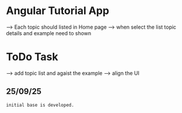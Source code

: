 # Angular Tutorial App
 
   --> Each topic should listed in Home page
   --> when select the list topic details and example need to shown
   
# ToDo Task
   --> add topic list and agaist the example
   --> align the UI

25/09/25
---------
    initial base is developed.


